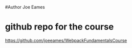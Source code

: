 #Author
Joe Eames

# github repo for the course
https://github.com/joeeames/WebpackFundamentalsCourse